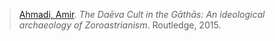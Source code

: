 > [Ahmadi, Amir](ahmadi.md). *The Daēva Cult in the Gāthās: An ideological archaeology of Zoroastrianism*. Routledge, 2015.